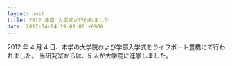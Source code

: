 ```yaml
---
layout: post
title: 2012 年度 入学式が行われました
date: 2012-04-04 19:00:00 +0900
---
```


2012 年 4 月 4 日、本学の大学院および学部入学式をライフポート豊橋にて行われました。
当研究室からは、5 人が大学院に進学しました。